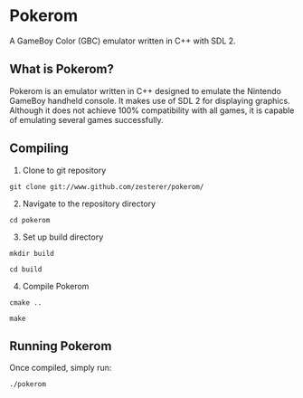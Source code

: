 # Pokerom

A GameBoy Color (GBC) emulator written in C++ with SDL 2.

## What is Pokerom?

Pokerom is an emulator written in C++ designed to emulate the Nintendo GameBoy handheld console. It makes use of SDL 2 for 
displaying graphics. Although it does not achieve 100% compatibility with all games, it is capable of emulating several games 
successfully.

## Compiling

1) Clone to git repository

`git clone git://www.github.com/zesterer/pokerom/`

2) Navigate to the repository directory

`cd pokerom`

3) Set up build directory

`mkdir build`

`cd build`

4) Compile Pokerom

`cmake ..`

`make`

## Running Pokerom

Once compiled, simply run:

`./pokerom`
